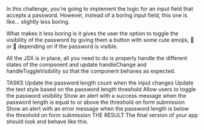 In this challenge, you're going to implement the logic for an input field that accepts a password. However, instead of a boring input field, this one is like... slightly less boring.

What makes it less boring is it gives the user the option to toggle the visibility of the password by giving them a button with some cute emojis, 🙊 or 🙈 depending on if the password is visible.

All the JSX is in place, all you need to do is properly handle the different states of the component and update handleChange and handleToggleVisibility so that the component behaves as expected.

TASKS
Update the password length count when the input changes
Update the text style based on the password length threshold
Allow users to toggle the password visibility
Show an alert with a success message when the password length is equal to or above the threshold on form submission
Show an alert with an error message when the password length is below the threshold on form submission
THE RESULT
The final version of your app should look and behave like this.
